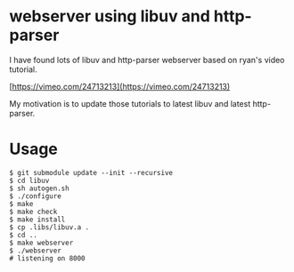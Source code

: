 webserver using libuv and http-parser
====================================

I have found lots of libuv and http-parser webserver based on ryan's video tutorial.

[https://vimeo.com/24713213](https://vimeo.com/24713213)

My motivation is to update those tutorials to latest libuv and latest http-parser.

# Usage

```
$ git submodule update --init --recursive
$ cd libuv
$ sh autogen.sh
$ ./configure
$ make
$ make check
$ make install
$ cp .libs/libuv.a .
$ cd ..
$ make webserver
$ ./webserver 
# listening on 8000
```
